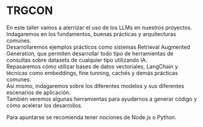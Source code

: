 # TRGCON
En este taller vamos a aterrizar el uso de los LLMs en nuestros proyectos.  
Indagaremos en los fundamentos, buenas prácticas y arquitecturas comunes.  
Desarrollaremos ejemplos prácticos como sistemas Retrieval Augmented Generation, que permiten desarrollar todo tipo de herramientas de consultas sobre datasets de cualquier tipo utilizando IA.  
Repasaremos cómo utilizar bases de datos vectoriales, LangChain y técnicas como embeddings, fine tunning, cachés y demás prácticas comunes.  
Así mismo, indagaremos sobre los diferentes modelos y sus diferentes escenarios de aplicación.  
También veremos algunas herramientas para ayudarnos a generar código y cómo acelerar los desarrollos.  

Para apuntarse se recomienda tener nociones de Node.js o Python.
